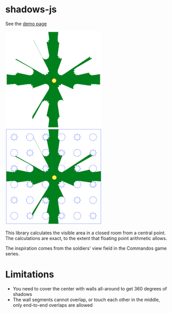 shadows-js
==

See the [demo page]

<img height="300" width="300" src="docs/shadows-without-walls.png"/>
<img height="300" width="300" src="docs/shadows-with-walls.png"/>

This library calculates the visible area in a closed room from a central point.
The calculations are exact, to the extent that floating point arithmetic allows.

The inspiration comes from the soldiers' view field in the Commandos game series. 

Limitations
==

* You need to cover the center with walls all-around to get 360 degrees of shadows
* The wall segments cannot overlap, or touch each other in the middle, only end-to-end overlaps are allowed

[demo page]:http://costas-basdekis.github.io/Shadows2.js/
